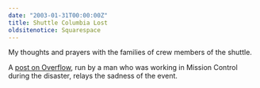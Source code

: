```yaml
---
date: "2003-01-31T00:00:00Z"
title: Shuttle Columbia Lost
oldsitenotice: Squarespace
---
```

My thoughts and prayers with the families of crew members of the shuttle.

A [post on Overflow][1], run by a man who was working in Mission Control during the disaster, relays the sadness of the event.

[1]: http://overflow.blogspot.com/archives/2003_02_01_overflow_archive.html#90265144
